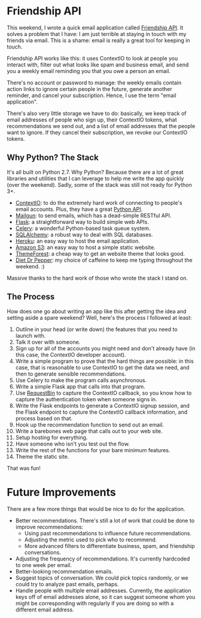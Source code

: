 # Friendship API

This weekend, I wrote a quick email application called [Friendship API](http://friendshipapi.com).
It solves a problem that I have: I am just terrible at staying in touch with my friends via email.
This is a shame: email is really a great tool for keeping in touch.

Friendship API works like this: it uses ContextIO to look at people you interact with, filter out what looks like spam and business email, and send you a weekly email reminding you that you owe a person an email.

There's no account or password to manage: the weekly emails contain action links to ignore certain people in the future, generate another reminder, and cancel your subscription.
Hence, I use the term "email application".

There's also very little storage we have to do: basically, we keep track of email addresses of people who sign up, their ContextIO tokens, what recommendations we send out, and a list of email addresses that the people want to ignore.
If they cancel their subscription, we revoke our ContextIO tokens.

## Why Python? The Stack
It's all built on Python 2.7. Why Python? Because there are a lot of great libraries and utilities that I can leverage to help me write the app quickly (over the weekend).
Sadly, some of the stack was still not ready for Python 3+.

* [ContextIO](http://context.io): to do the extremely hard work of connecting to people's email accounts. Plus, they have a great 	[Python API](https://github.com/contextio/Python-ContextIO).
* [Mailgun](http://mailgun.com): to send emails, which has a dead-simple RESTful API.
* [Flask](http://flask.pocoo.org/): a straightforward way to build simple web APIs.
* [Celery](http://www.celeryproject.org/): a wonderful Python-based task queue system.
* [SQLAlchemy](http://www.sqlalchemy.org/): a robust way to deal with SQL databases.
* [Heroku](http://heroku.com): an easy way to host the email application.
* [Amazon S3](https://aws.amazon.com/s3/): an easy way to host a simple static website.
* [ThemeForest](http://themeforest.net/?ref=swenson): a cheap way to get an website theme that looks good.
* [Diet Dr Pepper](http://www.amazon.com/gp/product/B003I81BW2/ref=as_li_tl?ie=UTF8&camp=1789&creative=9325&creativeASIN=B003I81BW2&linkCode=as2&tag=mathfigu-20&linkId=KN3HZJLTADLF6DFJ): my choice of caffeine to keep me typing throughout the weekend. :)

Massive thanks to the hard work of those who wrote the stack I stand on.

## The Process

How does one go about writing an app like this after getting the idea and setting
aside a spare weekend? Well, here's the process I followed at least:

1. Outline in your head (or write down) the features that you need to launch with.
2. Talk it over with someone.
3. Sign up for all of the accounts you might need and don't already have (in this case, the ContextIO developer account).
4. Write a simple program to prove that the hard things are possible: in this case, that is reasonable to use ContextIO to get the data we need, and then to generate sensible recommendations.
5. Use Celery to make the program calls asynchronous.
6. Write a simple Flask app that calls into that program.
8. Use [RequestBin](http://requestb.in/) to capture the ContextIO callback, so you know how to capture the authentication token when someone signs in.
8. Write the Flask endpoints to generate a ContextIO signup session, and the Flask endpoint to capture the ContextIO callback information, and process based on that.
9. Hook up the recommendation function to send out an email.
10. Write a barebones web page that calls out to your web site.
11. Setup hosting for everything.
12. Have someone who isn't you test out the flow.
13. Write the rest of the functions for your bare minimum features.
14. Theme the static site.

That was fun!

# Future Improvements

There are a few more things that would be nice to do for the application.

* Better recommendations. There's still a lot of work that could be done to improve recommendations:
   * Using past recommendations to influence future recommendations.
   * Adjusting the metric used to pick who to recommend.
	* More advanced filters to differentiate business, spam, and friendship conversations.
* Adjusting the frequency of recommendations. It's currently hardcoded to one week per email.
* Better-looking recommendation emails.
* Suggest topics of conversation. We could pick topics randomly, or we could try to analyze past emails, perhaps.
* Handle people with multiple email addresses. Currently, the application keys off of email
  addresses alone, so it can suggest someone whom you might be corresponding with regularly
  if you are doing so with a different email address.
